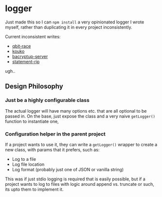 # logger

Just made this so I can `npm install` a very opinionated logger I wrote myself, rather than duplicating it in every project inconsistently.

Current inconsistent writes:

* [qbit-race](https://github.com/ckcr4lyf/qbit-race/blob/95edf122962882dc7671b0e07e8f6ef119a26390/src/helpers/logger.ts)
* [kouko](https://github.com/ckcr4lyf/kouko/blob/f37dd990f616a97a5772aa60b406e1bcda7a934c/source/helpers/logger.ts)
* [bacryptup-server](https://github.com/ckcr4lyf/bacryptup-server/blob/06018964fc88b2d05b9b94a12b36bc0ce48bf522/source/utilities/logger.ts)
* [statement-rip](https://github.com/ckcr4lyf/statement-rip/blob/e0d6c3046e30f7691dc1e0307da01b6fb423868f/src/utils/logger.ts)

ugh..


## Design Philosophy

### Just be a highly configurable class

The actual logger will have many options etc. that are all optional to be passed in. On the base, just expose the class and a very naive `getLogger()` function to instantiate one,

### Configuration helper in the parent project

If a project wants to use it, they can write a `getLogger()` wrapper to create a new class, with params that it prefers, such as:

* Log to a file
* Log file location
* Log format (probably just one of JSON or vanilla string)

This was if just stdio logging is required that is easily possible, but if a project wants to log to files with logic around append vs. truncate or such, its upto them to implement it.

